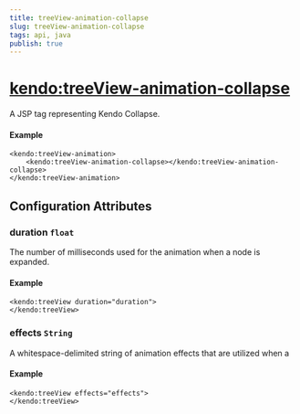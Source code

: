 ```yaml
---
title: treeView-animation-collapse
slug: treeView-animation-collapse
tags: api, java
publish: true
---
```


# <kendo:treeView-animation-collapse>
A JSP tag representing Kendo Collapse.

#### Example
    <kendo:treeView-animation>
        <kendo:treeView-animation-collapse></kendo:treeView-animation-collapse>
    </kendo:treeView-animation>


## Configuration Attributes


### duration `float`

The number of milliseconds used for the animation when a node is expanded.

#### Example
    <kendo:treeView duration="duration">
    </kendo:treeView>



### effects `String`

A whitespace-delimited string of animation effects that are utilized when a

#### Example
    <kendo:treeView effects="effects">
    </kendo:treeView>


